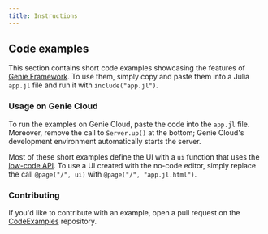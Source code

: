 ```yaml
---
title: Instructions
---
```


## Code examples

This section contains short code examples showcasing the features of [Genie Framework](/docs/overview). To use them, simply copy and paste them into a Julia `app.jl` file and run it with `include("app.jl")`.

### Usage on Genie Cloud

To run the examples on Genie Cloud, paste the code into the `app.jl` file. Moreover, remove the call to `Server.up()` at the bottom; Genie Cloud's development environment automatically starts the server.

Most of these short examples define the UI with a `ui` function that uses the [low-code API](/guides/designing-the-ui-lowcode). To use a UI created with the no-code editor, simply replace the call `@page("/", ui)` with `@page("/", "app.jl.html")`. 

### Contributing

If you'd like to contribute with an example, open a pull request on the [CodeExamples](https://github.com/GenieFramework/CodeExamples) repository.
